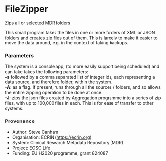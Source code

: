 # FileZipper
Zips all or  selected MDR folders

This small program takes the files in one or more folders of XML or JSON folders and creates zip files out of them. 
This is largely to make it easier to move the data around, e.g. in the context of taking backups.

### Parameters
The system is a console app, (to more easily support being scheduled) and can take takes the following parameters:<br/>
**-s** followed by a comma separated list of integer ids, each representing a data source, and therefore folder, within the system.<br/>
**-A**: as a flag. If present, runs through all the sources / folders, and so allows the entire zipping operation to be done at once.<br/>
**-J**: zips the json files created by Aggregation programme into a series of zip files, with up to 100,000 files in each. This is for ease of transfer to other systems.

### Provenance
* Author: Steve Canham
* Organisation: ECRIN (https://ecrin.org)
* System: Clinical Research Metadata Repository (MDR)
* Project: EOSC Life
* Funding: EU H2020 programme, grant 824087
